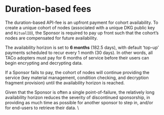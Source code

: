 # Duration-based fees

The duration-based API-fee is an upfront payment for cohort availability. To create a unique cohort of nodes (associated with a unique DKG public key and `RitualID`), the Sponsor is required to pay up front such that the cohort’s nodes are compensated for future availability.&#x20;

The availability horizon is set to **6 months** (182.5 days), with default ‘top-up’ payments scheduled to recur every 1 month (30 days). In other words, all TACo adopters must pay for 6 months of service before their users can begin encrypting and decrypting data.

If a Sponsor fails to pay, the cohort of nodes will continue providing the service (key material management, condition checking, and decryption fragment provision) until the availability horizon is reached.&#x20;

Given that the Sponsor is often a single point-of-failure, the relatively long availability horizon reduces the severity of discontinued sponsorship, in providing as much time as possible for another sponsor to step in, and/or for end-users to retrieve their data. \

